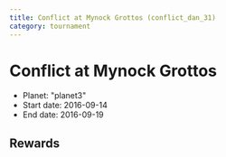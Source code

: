 ```yaml
---
title: Conflict at Mynock Grottos (conflict_dan_31)
category: tournament
---
```

# Conflict at Mynock Grottos

  * Planet: "planet3"
  * Start date: 2016-09-14
  * End date: 2016-09-19

## Rewards

